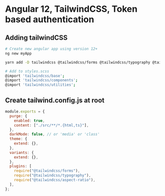 # Angular 12, TailwindCSS, Token based authentication

## Adding tailwindCSS
```bash
# Create new angular app using version 12+
ng new myApp

yarn add -D tailwindcss @tailwindcss/forms @tailwindcss/typography @tailwindcss/aspect-ratio

# Add to styles.scss
@import 'tailwindcss/base';
@import 'tailwindcss/components';
@import 'tailwindcss/utilities';

```
## Create tailwind.config.js at root
```javascript
module.exports = {
  purge: {
    enabled: true,
    content: ["./src/**/*.{html,ts}"],
  },
  darkMode: false, // or 'media' or 'class'
  theme: {
    extend: {},
  },
  variants: {
    extend: {},
  },
  plugins: [
    require("@tailwindcss/forms"),
    require("@tailwindcss/typography"),
    require("@tailwindcss/aspect-ratio"),
  ],
};
```


